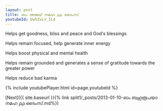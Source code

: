 ```yaml
---
layout: post
title: ഓം അജയ് നമഹ ൧൧ ടൈംസ്
youtubeId: bw5ZvLv_IL4
---
```

 
 
Helps get goodness, bliss and peace and God's blessings
 
Helps remain focused, help generate inner energy 
 
Helps boost physical and mental health 
 
Helps remain grounded and generates a sense of gratitude towards the greater power 
 
Helps reduce bad karma
 
 
 
 


{% include youtubePlayer.html id=page.youtubeId %}
 
[Next]({{ site.baseurl }}{% link  split1/_posts/2013-01-10-ഓം ബഹുരൂപയാ നമഹ ൧൧ ടൈംസ്.md%})
 
